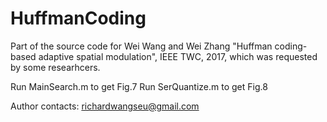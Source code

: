 # HuffmanCoding

Part of the source code for Wei Wang and Wei Zhang "Huffman coding-based adaptive spatial modulation", IEEE TWC, 2017, which was requested by some researhcers. 


Run MainSearch.m to get Fig.7
Run SerQuantize.m to get Fig.8

Author contacts: richardwangseu@gmail.com

